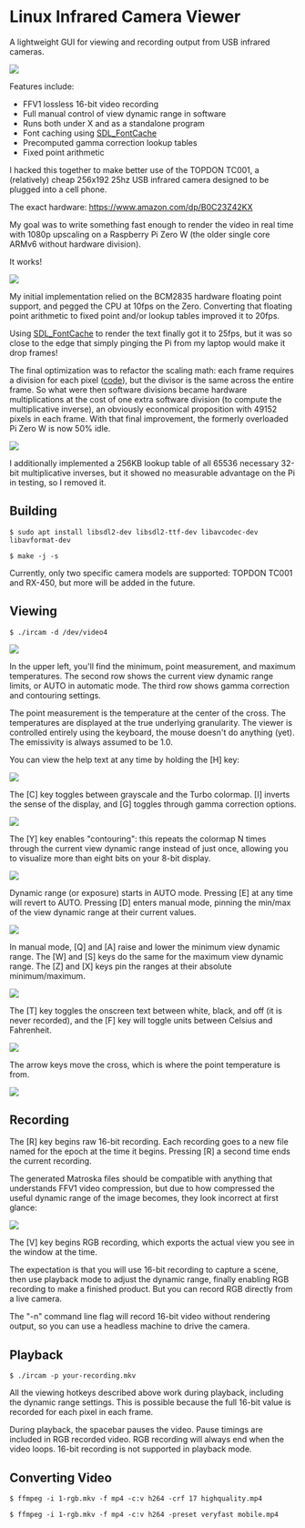 Linux Infrared Camera Viewer
============================

A lightweight GUI for viewing and recording output from USB infrared cameras.

![](https://jcalvinowens.github.io/img/ircam/ss8.png)

Features include:

* FFV1 lossless 16-bit video recording
* Full manual control of view dynamic range in software
* Runs both under X and as a standalone program
* Font caching using [SDL_FontCache](https://github.com/grimfang4/SDL_FontCache)
* Precomputed gamma correction lookup tables
* Fixed point arithmetic

I hacked this together to make better use of the TOPDON TC001, a (relatively)
cheap 256x192 25hz USB infrared camera designed to be plugged into a cell phone.

The exact hardware: https://www.amazon.com/dp/B0C23Z42KX

My goal was to write something fast enough to render the video in real time with
1080p upscaling on a Raspberry Pi Zero W (the older single core ARMv6 without
hardware division).

It works!

![](https://jcalvinowens.github.io/img/ircam/pi-1.jpg)

My initial implementation relied on the BCM2835 hardware floating point support,
and pegged the CPU at 10fps on the Zero. Converting that floating point
arithmetic to fixed point and/or lookup tables improved it to 20fps.

Using [SDL_FontCache](https://github.com/grimfang4/SDL_FontCache)
to render the text finally got it to 25fps, but it was so close to the edge that
simply pinging the Pi from my laptop would make it drop frames!

The final optimization was to refactor the scaling math: each frame requires a
division for each pixel
([code](https://github.com/jcalvinowens/ircam-viewer/blob/master/sdl.c#L517)),
but the divisor is the same across the entire frame. So what were then software
divisions became hardware multiplications at the cost of one extra software
division (to compute the multiplicative inverse), an obviously economical
proposition with 49152 pixels in each frame. With that final improvement, the
formerly overloaded Pi Zero W is now 50% idle.

![](https://jcalvinowens.github.io/img/ircam/pi-2.jpg)

I additionally implemented a 256KB lookup table of all 65536 necessary 32-bit
multiplicative inverses, but it showed no measurable advantage on the Pi in
testing, so I removed it.

Building
--------

`$ sudo apt install libsdl2-dev libsdl2-ttf-dev libavcodec-dev libavformat-dev`

`$ make -j -s`

Currently, only two specific camera models are supported: TOPDON TC001 and RX-450, but more will be
added in the future.

Viewing
-------

`$ ./ircam -d /dev/video4`

![](https://jcalvinowens.github.io/img/ircam/ss4.png)

In the upper left, you'll find the minimum, point measurement, and maximum
temperatures. The second row shows the current view dynamic range limits, or
AUTO in automatic mode. The third row shows gamma correction and contouring
settings.

The point measurement is the temperature at the center of the cross. The
temperatures are displayed at the true underlying granularity. The viewer is
controlled entirely using the keyboard, the mouse doesn't do anything (yet).
The emissivity is always assumed to be 1.0.

You can view the help text at any time by holding the [H] key:

![](https://jcalvinowens.github.io/img/ircam/ss7.png)

The [C] key toggles between grayscale and the Turbo colormap. [I] inverts the
sense of the display, and [G] toggles through gamma correction options.

![](https://jcalvinowens.github.io/img/ircam/ss1.png)

The [Y] key enables "contouring": this repeats the colormap N times through the
current view dynamic range instead of just once, allowing you to visualize more
than eight bits on your 8-bit display.

![](https://jcalvinowens.github.io/img/ircam/ss5.png)

Dynamic range (or exposure) starts in AUTO mode. Pressing [E] at any time will
revert to AUTO. Pressing [D] enters manual mode, pinning the min/max of the view
dynamic range at their current values.

![](https://jcalvinowens.github.io/img/ircam/ss2.png)

In manual mode, [Q] and [A] raise and lower the minimum view dynamic range. The
[W] and [S] keys do the same for the maximum view dynamic range. The [Z] and [X]
keys pin the ranges at their absolute minimum/maximum.

![](https://jcalvinowens.github.io/img/ircam/ss3.png)

The [T] key toggles the onscreen text between white, black, and off (it is never
recorded), and the [F] key will toggle units between Celsius and Fahrenheit.

![](https://jcalvinowens.github.io/img/ircam/ss9.png)

The arrow keys move the cross, which is where the point temperature is from.

![](https://jcalvinowens.github.io/img/ircam/ss10.png)

Recording
---------

The [R] key begins raw 16-bit recording. Each recording goes to a new file named
for the epoch at the time it begins. Pressing [R] a second time ends the current
recording.

The generated Matroska files should be compatible with anything that understands
FFV1 video compression, but due to how compressed the useful dynamic range of
the image becomes, they look incorrect at first glance:

![](https://jcalvinowens.github.io/img/ircam/ss6.png)

The [V] key begins RGB recording, which exports the actual view you see in the
window at the time.

The expectation is that you will use 16-bit recording to capture a scene, then
use playback mode to adjust the dynamic range, finally enabling RGB recording to
make a finished product. But you can record RGB directly from a live camera.

The "-n" command line flag will record 16-bit video without rendering output, so
you can use a headless machine to drive the camera.

Playback
--------

`$ ./ircam -p your-recording.mkv`

All the viewing hotkeys described above work during playback, including the
dynamic range settings. This is possible because the full 16-bit value is
recorded for each pixel in each frame.

During playback, the spacebar pauses the video. Pause timings are included in
RGB recorded video. RGB recording will always end when the video loops. 16-bit
recording is not supported in playback mode.

Converting Video
----------------

`$ ffmpeg -i 1-rgb.mkv -f mp4 -c:v h264 -crf 17 highquality.mp4`

`$ ffmpeg -i 1-rgb.mkv -f mp4 -c:v h264 -preset veryfast mobile.mp4`
